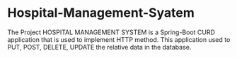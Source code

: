 # Hospital-Management-Syatem
The Project HOSPITAL MANAGEMENT SYSTEM is a Spring-Boot CURD application that is used to implement HTTP method.     This application used to PUT, POST, DELETE, UPDATE the relative data in the database.
